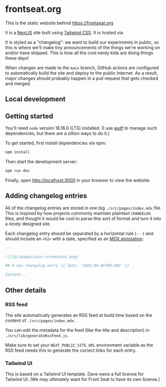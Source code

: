 # frontseat.org

This is the static website behind https://frontseat.org

It is a [NextJS](https://nextjs.org) site built using [Tailwind CSS](https://tailwindcss.com). It is hosted via 

It is styled as a "changelog": we want to build our experiments in public, so this is where we'll make tiny announcements of the things we're working on and/or have shipped. This is how all the cool nerdy kids are doing things these days!

When changes are made to the `main` branch, GitHub actions are configured to automatically build the site and deploy to the public Internet. As a result, major changes should probably happen in a pull request that gets checked and merged.

## Local development

## Getting started

You'll need `node` version 18.16.0 (LTS) installed. (I use [asdf](https://asdf-vm.com/) to manage such dependencies, but there are a zillion ways to do it.)

To get started, first install dependencies via npm:

```bash
npm install
```

Then start the development server:

```bash
npm run dev
```

Finally, open [http://localhost:3000](http://localhost:3000) in your browser to view the website.

## Adding changelog entries

All of the changelog entries are stored in one big `./src/pages/index.mdx` file. This is inspired by how projects commonly maintain plaintext `CHANGELOG` files, and thought it would be cool to parse this sort of format and turn it into a nicely designed site.

Each changelog entry should be separated by a horizontal rule (`---`) and should include an `<h2>` with a date, specified as an [MDX annotation](https://github.com/bradlc/mdx-annotations):

```md
---

![](@/images/your-screenshot.png)

## A new changelog entry {{ date: '2023-04-06T00:00Z' }}

Content...
```

## Other details

### RSS feed

The site automatically generates an RSS feed at build time based on the content of `./src/pages/index.mdx`.

You can edit the metadata for the feed (like the title and description) in `./src/lib/generateRssFeed.js`.

Make sure to set your `NEXT_PUBLIC_SITE_URL` environment variable as the RSS feed needs this to generate the correct links for each entry.

### Tailwind UI

This is based on a Tailwind UI template. Dave owns a full license for Tailwind UI. (We may ultimately want for Front Seat to have its own license.)
